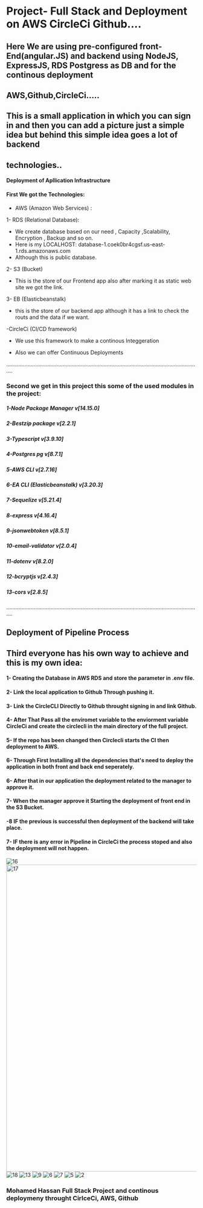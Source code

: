 # Project- Full Stack and Deployment on AWS CircleCi Github....

## Here We are using pre-configured front-End(angular.JS) and backend using NodeJS, ExpressJS, RDS Postgress as DB and for the continous deployment 
## AWS,Github,CircleCi.....

## This is a small application in which you can sign in and then you can add a picture just a simple idea but behind this simple idea goes a lot of backend 
## technologies..








#### Deployment of Apllication Infrastructure

#### First We got the Technologies:

- AWS (Amazon Web Services) :

1- RDS (Relational Database):

- We create database based on our need , Capacity ,Scalability, Encryption , Backup and so on.
- Here is my LOCALHOST: database-1.coek0br4cgsf.us-east-1.rds.amazonaws.com
- Although this is public database.

2- S3 (Bucket)

- This is the store of our Frontend app also after marking it as static web site we got the link.

3- EB (Elasticbeanstalk)

- this is the store of our backend app although it has a link to check the routs and the data if we want.

-CircleCi (CI/CD framework)

- We use this framework to make a continous Integgeration

- Also we can offer Continuous Deployments

................................................................................................................................

### Second we get in this project this some of the used modules in the project:

##### 1-Node Package Manager v[14.15.0]

##### 2-Bestzip package v[2.2.1]

##### 3-Typescript v[3.9.10]

##### 4-Postgres pg v[8.7.1]

##### 5-AWS CLI v[2.7.16]

##### 6-EA CLI (Elasticbeanstalk) v[3.20.3]

##### 7-Sequelize v[5.21.4]

##### 8-express v[4.16.4]

##### 9-jsonwebtoken v[8.5.1]

##### 10-email-validator v[2.0.4]

##### 11-dotenv v[8.2.0]

##### 12-bcryptjs v[2.4.3]

##### 13-cors v[2.8.5]


................................................................................................................................

## Deployment of Pipeline Process

## Third  everyone has his own way to achieve and this is my own idea:

#### 1- Creating the Database in AWS RDS and store the parameter in .env file.

#### 2- Link the local application to Github Through pushing it.

#### 3- Link the CircleCLI Directly to Github throught signing in and link Github.

#### 4- After That Pass all the enviromet variable to the enviorment variable CircleCi and create the circlecli in the main directory of the full project.

#### 5- If the repo has been changed then Circlecli starts the CI then deployment to AWS.

#### 6- Through First Installing all the dependencies that's need to deploy the application in both front and back end seperately.

#### 6- After that in our application the deployment related to the manager to approve it.

#### 7- When the manager approve it Starting the deployment of front end in the S3 Bucket.

#### -8 IF the previous is successful then deployment of the backend will take place.

#### 7- IF there is any error in Pipeline in CircleCi the process stoped and also the deployment will not happen.

![16](https://user-images.githubusercontent.com/97471166/192146096-8ce98dee-ed44-49e9-beda-abf4e261f301.jpg)
<img width="810" alt="17" src="https://user-images.githubusercontent.com/97471166/192146108-b6d56a13-5935-4378-850e-b9dc7001e647.png">
![18](https://user-images.githubusercontent.com/97471166/192146116-d218baa5-dcbb-410b-abd1-494ba47f53bf.jpg)
![13](https://user-images.githubusercontent.com/97471166/192146329-04f036f7-7a0e-4c68-90c7-a77103a8e304.png)
![9](https://user-images.githubusercontent.com/97471166/192146339-4ac40808-fc51-44eb-8631-40ea22c4403d.png)
![6](https://user-images.githubusercontent.com/97471166/192146417-6d650292-12f3-473d-8c17-a362fdef438f.png)
![7](https://user-images.githubusercontent.com/97471166/192146418-d030dd5e-19ad-4aeb-b350-1c4cece25146.png)
![5](https://user-images.githubusercontent.com/97471166/192146456-d1b7737d-a15d-40e5-bcb4-93d984bac263.png)
![2](https://user-images.githubusercontent.com/97471166/192146457-a6fd751b-2b16-46da-bad5-c5bebac88b47.png)





### Mohamed Hassan Full Stack Project and continous deploymeny throught CirlceCi, AWS, Github
